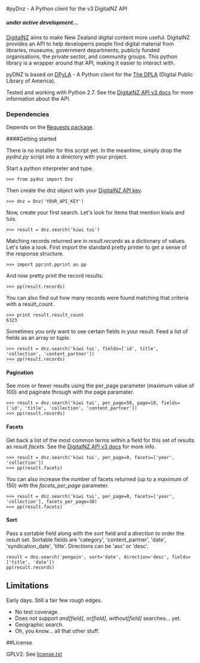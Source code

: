 #pyDnz - A Python client for the v3 DigitalNZ API
##### under active development...

[DigitalNZ](http://digitalnz.org/) aims to make New Zealand digital content more useful. DigitalNZ provides an API to help developerrs people find digital material from libraries, museums, government departments, publicly funded organisations, the private sector, and community groups. This python library is a wrapper around that API, making it easier to interact with.

pyDNZ is based on [DPyLA](https://github.com/bibliotechy/DPyLA) - A Python client for the [The DPLA](http://dp.la) (Digital Public Library of America).

Tested and working with Python 2.7. See the [DigitalNZ API v3 docs](http://digitalnz.org/developers/api-docs-v3/search-records-api-v3) for more information about the API.

### Dependencies
Depends on the [Requests package](http://www.python-requests.org/en/latest/).

####Getting started

There is no installer for this script yet. In the meantime, simply drop the _pydnz.py_ script into a directory with your project. 

Start a python interpreter and type:

`>>> from pydnz import Dnz`

Then create the dnz object with your [DigitalNZ API key](http://digitalnz.org/api_keys).

`>>> dnz = Dnz('YOUR_API_KEY')` 

Now, create your first search. Let's look for items that mention kiwis and tuis.

`>>> result = dnz.search('kiwi tui')`

Matching records returned are in _result.records_ as a dictionary of values. Let's take a look. First import the standard pretty printer to get a sense of the response structure.

`>>> import pprint.pprint as pp`

And now pretty print the record results.

`>>> pp(result.records)`

You can also find out how many records were found matching that criteria with a result_count.
```
>>> print result.result_count
6323
```

Sometimes you only want to see certain fields in your result. Feed a list of fields as an array or tuple.

```
>>> result = dnz.search('kiwi tui', fields=['id', title', 'collection', 'content_partner'])
>>> pp(result.records)
```

#### Pagination
See more or fewer results using the per_page parameter (maximum value of 100) and paginate through with the page paramater.

```
>>> result = dnz.search('kiwi tui', per_page=50, page=10, fields=['id', 'title', 'collection', 'content_partner'])
>>> pp(result.records)
```

#### Facets
Get back a list of the most common terms within a field for this set of results as _result.facets_. See the [DigitalNZ API v3 docs](http://digitalnz.org/developers/api-docs-v3/search-records-api-v3) for more info.

```
>>> result = dnz.search('kiwi tui', per_page=0, facets=['year', 'collection'])
>>> pp(result.facets)
```

You can also increase the number of facets returned (up to a maximum of 150) with the _facets_per_page_ parameter.

```
>>> result = dnz.search('kiwi tui', per_page=0, facets=['year', 'collection'], facets_per_page=30)
>>> pp(result.facets)
```

#### Sort
Pass a sortable field along with the _sort_ field and a _direction_ to order the result set. Sortable fields are 'category', 'content_partner', 'date', 'syndication_date', 'title'. Directions can be 'asc' or 'desc'.

```
result = dnz.search('penguin', sort='date', direction='desc', fields=['title', 'date'])
pp(result.records)
```

## Limitations
Early days. Still a fair few rough edges.
* No test coverage.
* Does not support _and[field]_, _or[field]_, _without[field]_ searches... yet.
* Geographic search.
* Oh, you know... all that other stuff.

##License

GPLV2. 
See [license.txt](license.txt)